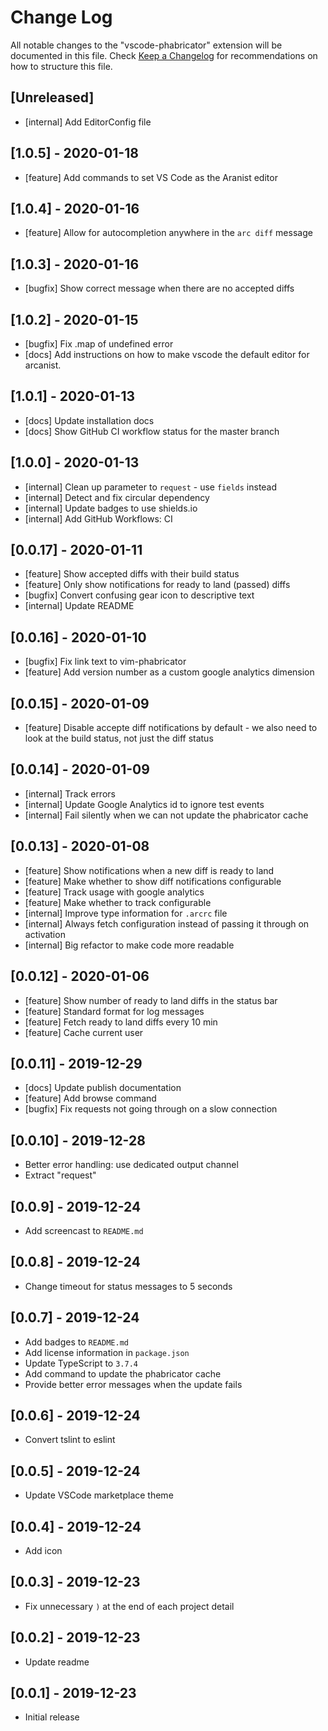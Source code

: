 # Change Log

All notable changes to the "vscode-phabricator" extension will be documented in this file.
Check [Keep a Changelog](http://keepachangelog.com/) for recommendations on how to structure this file.

## [Unreleased]

- [internal] Add EditorConfig file

## [1.0.5] - 2020-01-18

- [feature] Add commands to set VS Code as the Aranist editor

## [1.0.4] - 2020-01-16

- [feature] Allow for autocompletion anywhere in the `arc diff` message

## [1.0.3] - 2020-01-16

- [bugfix] Show correct message when there are no accepted diffs

## [1.0.2] - 2020-01-15

- [bugfix] Fix .map of undefined error
- [docs] Add instructions on how to make vscode the default editor for arcanist.

## [1.0.1] - 2020-01-13

- [docs] Update installation docs
- [docs] Show GitHub CI workflow status for the master branch

## [1.0.0] - 2020-01-13

- [internal] Clean up parameter to `request` - use `fields` instead
- [internal] Detect and fix circular dependency
- [internal] Update badges to use shields.io
- [internal] Add GitHub Workflows: CI

## [0.0.17] - 2020-01-11

- [feature] Show accepted diffs with their build status
- [feature] Only show notifications for ready to land (passed) diffs
- [bugfix] Convert confusing gear icon to descriptive text
- [internal] Update README

## [0.0.16] - 2020-01-10

- [bugfix] Fix link text to vim-phabricator
- [feature] Add version number as a custom google analytics dimension

## [0.0.15] - 2020-01-09

- [feature] Disable accepte diff notifications by default - we also need to look at the build status, not just the diff status

## [0.0.14] - 2020-01-09

- [internal] Track errors
- [internal] Update Google Analytics id to ignore test events
- [internal] Fail silently when we can not update the phabricator cache

## [0.0.13] - 2020-01-08

- [feature] Show notifications when a new diff is ready to land
- [feature] Make whether to show diff notifications configurable
- [feature] Track usage with google analytics
- [feature] Make whether to track configurable
- [internal] Improve type information for `.arcrc` file
- [internal] Always fetch configuration instead of passing it through on activation
- [internal] Big refactor to make code more readable

## [0.0.12] - 2020-01-06

- [feature] Show number of ready to land diffs in the status bar
- [feature] Standard format for log messages
- [feature] Fetch ready to land diffs every 10 min
- [feature] Cache current user

## [0.0.11] - 2019-12-29

- [docs] Update publish documentation
- [feature] Add browse command
- [bugfix] Fix requests not going through on a slow connection

## [0.0.10] - 2019-12-28

- Better error handling: use dedicated output channel
- Extract "request"

## [0.0.9] - 2019-12-24

- Add screencast to `README.md`

## [0.0.8] - 2019-12-24

- Change timeout for status messages to 5 seconds

## [0.0.7] - 2019-12-24

- Add badges to `README.md`
- Add license information in `package.json`
- Update TypeScript to `3.7.4`
- Add command to update the phabricator cache
- Provide better error messages when the update fails

## [0.0.6] - 2019-12-24

- Convert tslint to eslint

## [0.0.5] - 2019-12-24

- Update VSCode marketplace theme

## [0.0.4] - 2019-12-24

- Add icon

## [0.0.3] - 2019-12-23

- Fix unnecessary `)` at the end of each project detail

## [0.0.2] - 2019-12-23

- Update readme

## [0.0.1] - 2019-12-23

- Initial release
